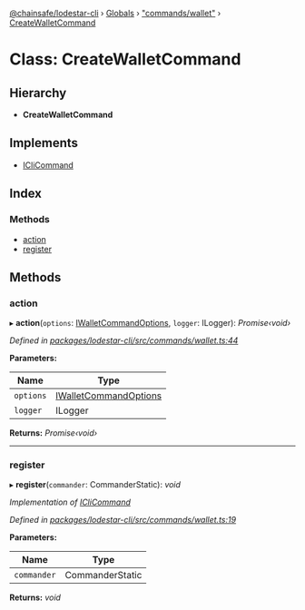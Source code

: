 [@chainsafe/lodestar-cli](../README.md) › [Globals](../globals.md) › ["commands/wallet"](../modules/_commands_wallet_.md) › [CreateWalletCommand](_commands_wallet_.createwalletcommand.md)

# Class: CreateWalletCommand

## Hierarchy

* **CreateWalletCommand**

## Implements

* [ICliCommand](../interfaces/_commands_interface_.iclicommand.md)

## Index

### Methods

* [action](_commands_wallet_.createwalletcommand.md#action)
* [register](_commands_wallet_.createwalletcommand.md#register)

## Methods

###  action

▸ **action**(`options`: [IWalletCommandOptions](../interfaces/_commands_wallet_.iwalletcommandoptions.md), `logger`: ILogger): *Promise‹void›*

*Defined in [packages/lodestar-cli/src/commands/wallet.ts:44](https://github.com/ChainSafe/lodestar/blob/e079784d1/packages/lodestar-cli/src/commands/wallet.ts#L44)*

**Parameters:**

Name | Type |
------ | ------ |
`options` | [IWalletCommandOptions](../interfaces/_commands_wallet_.iwalletcommandoptions.md) |
`logger` | ILogger |

**Returns:** *Promise‹void›*

___

###  register

▸ **register**(`commander`: CommanderStatic): *void*

*Implementation of [ICliCommand](../interfaces/_commands_interface_.iclicommand.md)*

*Defined in [packages/lodestar-cli/src/commands/wallet.ts:19](https://github.com/ChainSafe/lodestar/blob/e079784d1/packages/lodestar-cli/src/commands/wallet.ts#L19)*

**Parameters:**

Name | Type |
------ | ------ |
`commander` | CommanderStatic |

**Returns:** *void*
